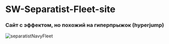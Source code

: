 # SW-Separatist-Fleet-site
 
### Сайт с эффектом, но похожий на гиперпрыжок (hyperjump)

![separatistNavyFleet](https://user-images.githubusercontent.com/56477695/138564896-b5b26584-dd9e-45d7-a7d2-739ef473716e.jpg)
